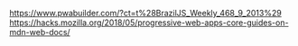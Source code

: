 https://www.pwabuilder.com/?ct=t%28BrazilJS_Weekly_468_9_2013%29
https://hacks.mozilla.org/2018/05/progressive-web-apps-core-guides-on-mdn-web-docs/